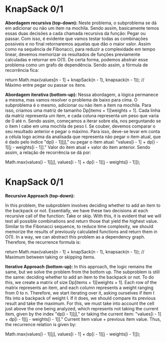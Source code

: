 # KnapSack 0/1
**Abordagem recursiva (top-down):**
Neste problema, o subproblema se dá em adicionar ou não um item na mochila. Sendo assim, basicamente temos essas duas decisões a cada chamada recursiva da função: Pegar ou passar. Com isso, é evidente que vamos testar todas as combinações possíveis e no final retornaremos aquelas que dão o maior valor. Assim como na sequência de Fibonacci, para reduzir a complexidade em tempo linear, devemos memorizar os resultados de funções previamente calculadas e retornar em O(1). De certa forma, podemos abstrair esse problema como um grafo de dependência. Sendo assim, a fórmula de recorrência fica:

return Math.max(values[n - 1] + knapSack(n - 1), knapsack(n - 1)); // Máximo entre pegar ou passar os itens.


**Abordagem iterativa (bottom-up):**
Nessa abordagem, a lógica permanece a mesma, mas vamos resolver o problema de baixo para cima. O subproblema é o mesmo, adicionar ou não item a item na mochila. Para isso, criamos uma matriz de tamanho Dp[items + 1][weights + 1]. Cada linha da matriz representa um item, e cada coluna representa um peso que varia de 0 até n. Sendo assim, começamos a iterar sobre ela, nos perguntando se o item I cabe em uma mochila de peso I. Se couber, devemos comparar o seu resultado anterior e pegar o máximo. Para isso, deve-se levar em conta a célula logo acima da analisada que representa não pegar o item atual, que é dado pelo índice "dp[i - 1][j]," ou pegar o item atual: "values[i - 1] + dp[i - 1][j - weights[i - 1]]." Valor do item atual + valor do item anterior. Sendo assim, a relação de recorrência se dá por:

Math.max(values[i - 1][j], values[i - 1] + dp[i - 1][j - weights[i - 1]]);


# KnapSack 0/1
**Recursive Approach (top-down):**

In this problem, the subproblem involves deciding whether to add an item to the backpack or not. Essentially, we have these two decisions at each recursive call of the function: Take or skip. With this, it is evident that we will test all possible combinations and return those that yield the highest value. Similar to the Fibonacci sequence, to reduce time complexity, we should memorize the results of previously calculated functions and return them in O(1). In a way, we can abstract this problem as a dependency graph. Therefore, the recurrence formula is:

return Math.max(values[n - 1] + knapSack(n - 1), knapsack(n - 1)); // Maximum between taking or skipping items.

**Iterative Approach (bottom-up):**
In this approach, the logic remains the same, but we solve the problem from the bottom up. The subproblem is still the same: deciding whether to add an item to the backpack or not. To do this, we create a matrix of size Dp[items + 1][weights + 1]. Each row of the matrix represents an item, and each column represents a weight ranging from 0 to n. Therefore, we start iterating over it, asking ourselves if item I fits into a backpack of weight I. If it does, we should compare its previous result and take the maximum. For this, we must take into account the cell just above the one being analyzed, which represents not taking the current item, given by the index "dp[i - 1][j]," or taking the current item: "values[i - 1] + dp[i - 1][j - weights[i - 1]]." Current item value + previous item value. Thus, the recurrence relation is given by:

Math.max(values[i - 1][j], values[i - 1] + dp[i - 1][j - weights[i - 1]]);
